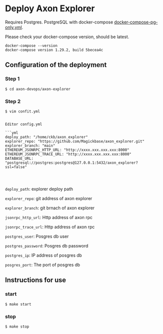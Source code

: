 # Deploy Axon Explorer
Requires Postgres. PostgreSQL with docker-compose [docker-compose-pg-only.yml](templates/postgres-docker-compose.yml).

Please check your docker-compose version, should be latest.

```
docker-compose --version
docker-compose version 1.29.2, build 5becea4c
```

## Configuration of the deployment

### Step 1
```shell
$ cd axon-devops/axon-explorer
```

### Step 2
```shell
$ vim confit.yml
```


```

Editor config.yml

```yml
deploy_path: "/home/ckb/axon_explorer"
explorer_repo: "https://github.com/Magickbase/axon_explorer.git"
explorer_branch: "main"
ETHEREUM_JSONRPC_HTTP_URL: "http://xxxx.xxx.xxx.xxx:8000"
ETHEREUM_JSONRPC_TRACE_URL: "http://xxxx.xxx.xxx.xxx:8000"
DATABASE_URL: "postgresql://postgres:postgres@127.0.0.1:5432/axon_explorer?ssl=false" 


                                               
```
`deploy_path`: explorer deploy path

`explorer_repo`: git address of axon explorer 

`explorer_branch`: git brnach of axon explorer 

`jsonrpc_http_url`: Http address of axon rpc

`jsonrpc_trace_url`: Http address of axon rpc

`postgres_user`: Posgres db user

`postgres_password`: Posgres db password

`postgres_ip`: IP address of posgres db

`posgres_port`: The port of posgres db



## Instructions for use
### start
```shell
$ make start
```
### stop
```shell
$ make stop
```

